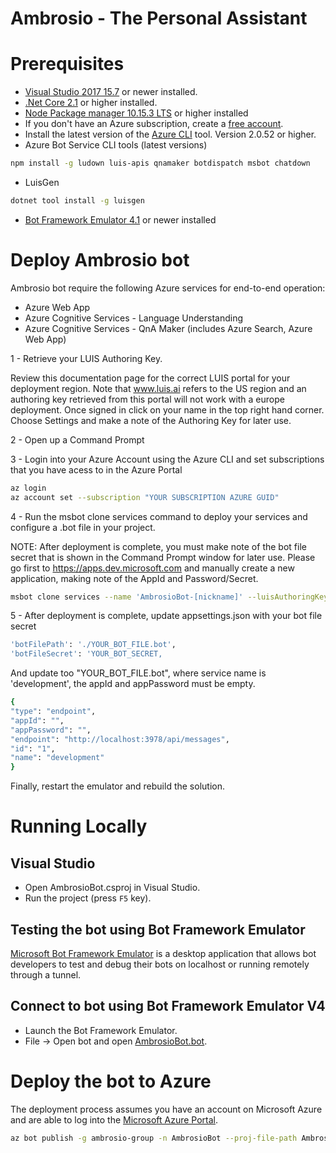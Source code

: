 # Ambrosio - The Personal Assistant

# Prerequisites
- [Visual Studio 2017 15.7][2] or newer installed.
- [.Net Core 2.1][3] or higher installed.  
- [Node Package manager 10.15.3 LTS][12] or higher installed
- If you don't have an Azure subscription, create a [free account][10].
- Install the latest version of the [Azure CLI][11] tool. Version 2.0.52 or higher.
- Azure Bot Service CLI tools (latest versions)
```bash
npm install -g ludown luis-apis qnamaker botdispatch msbot chatdown
```
- LuisGen
```bash
dotnet tool install -g luisgen 
```
    
- [Bot Framework Emulator 4.1][6] or newer installed

# Deploy Ambrosio bot
Ambrosio bot require the following Azure services for end-to-end operation:

- Azure Web App
- Azure Cognitive Services - Language Understanding
- Azure Cognitive Services - QnA Maker (includes Azure Search, Azure Web App)

1 - Retrieve your LUIS Authoring Key.

Review this documentation page for the correct LUIS portal for your deployment region. 
Note that www.luis.ai refers to the US region and an authoring key retrieved from this portal will not work with a europe deployment.
Once signed in click on your name in the top right hand corner.
Choose Settings and make a note of the Authoring Key for later use.

2 - Open up a Command Prompt

3 - Login into your Azure Account using the Azure CLI and set subscriptions that you have acess to in the Azure Portal
```bash
az login
az account set --subscription "YOUR SUBSCRIPTION AZURE GUID"
```
4 - Run the msbot clone services command to deploy your services and configure a .bot file in your project. 

NOTE: After deployment is complete, you must make note of the bot file secret that is shown in the Command Prompt window for later use.
Please go first to https://apps.dev.microsoft.com and manually create a new application, 
making note of the AppId and Password/Secret.
```bash
msbot clone services --name 'AmbrosioBot-[nickname]' --luisAuthoringKey 'LUIS_AUTHORING_KEY' --folder 'DeploymentScripts\en' --location 'westeurope' --% --appSecret 'APP_PASSWORD_SECRET' --appId APP_ID
```

5 - After deployment is complete, update appsettings.json with your bot file secret
```bash
'botFilePath': './YOUR_BOT_FILE.bot',
'botFileSecret': 'YOUR_BOT_SECRET,
```
And update too "YOUR_BOT_FILE.bot", where service name is 'development', the appId and appPassword must be empty. 
```bash
{
"type": "endpoint",
"appId": "",
"appPassword": "",
"endpoint": "http://localhost:3978/api/messages",
"id": "1",
"name": "development"
}
```
Finally, restart the emulator and rebuild the solution.
# Running Locally

## Visual Studio
- Open AmbrosioBot.csproj in Visual Studio.
- Run the project (press `F5` key).

## Testing the bot using Bot Framework Emulator
[Microsoft Bot Framework Emulator][5] is a desktop application that allows bot 
developers to test and debug their bots on localhost or running remotely through a tunnel.

## Connect to bot using Bot Framework Emulator **V4**
- Launch the Bot Framework Emulator.
- File -> Open bot and open [AmbrosioBot.bot](AmbrosioBot.bot).

# Deploy the bot to Azure

The deployment process assumes you have an account on Microsoft Azure and are able to log into the [Microsoft Azure Portal][60].
```bash
az bot publish -g ambrosio-group -n AmbrosioBot --proj-file-path AmbrosioBot.csproj --version v4
```

[1]: https://dev.botframework.com
[2]: https://docs.microsoft.com/en-us/visualstudio/releasenotes/vs2017-relnotes
[3]: https://dotnet.microsoft.com/download/dotnet-core/2.1
[5]: https://github.com/microsoft/botframework-emulator
[6]: https://aka.ms/botframeworkemulator
[10]: https://azure.microsoft.com/free/
[11]: https://docs.microsoft.com/cli/azure/install-azure-cli?view=azure-cli-latest
[12]: https://nodejs.org/en/
[60]: https://portal.azure.com
